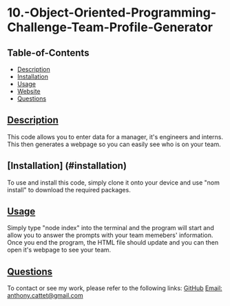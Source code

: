 # 10.-Object-Oriented-Programming-Challenge-Team-Profile-Generator

## Table-of-Contents
  * [Description](#description)
  * [Installation](#installation)
  * [Usage](#usage)
  * [Website](#website)
  * [Questions](#questions)
  
  ## [Description](#table-of-contents)
 This code allows you to enter data for a manager, it's engineers and interns. This then generates a webpage so you can easily see who is on your team. 

 ## [Installation] (#installation)
 To use and install this code, simply clone it onto your device and use "nom install" to download the required packages. 
  
  ## [Usage](#table-of-contents)
  
  Simply type "node index" into the terminal and the program will start and allow you to answer the prompts with your team memebers' information. Once you end the program, the HTML file should update and you can then open it's webpage to see your team. 
  
 


  
  


  ## [Questions](#table-of-contents)
  To contact or see my work, please refer to the following links:
  [GitHub](https://github.com/acattet)
  [Email: anthony.cattet@gmail.com](mailto:anthony.cattet@gmail.com)
